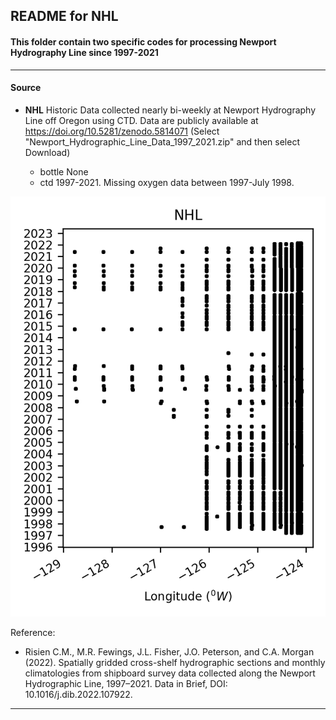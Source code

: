 ## README for NHL

#### This folder contain two specific codes for processing Newport Hydrography Line since 1997-2021 

---

#### Source

- **NHL** Historic Data collected nearly bi-weekly at Newport Hydrography Line off Oregon using CTD. Data are publicly available at https://doi.org/10.5281/zenodo.5814071  (Select "Newport_Hydrographic_Line_Data_1997_2021.zip" and then select Download)
  
  - bottle None
  - ctd 1997-2021. Missing oxygen data between 1997-July 1998.

<p align="center">
  <img src="https://github.com/Zhu-Yifan/LO_user/blob/master/obs/NHL/plot/NewPort_Hydrography_Line.png" alt="Figure 1. NewPort Hydrography Line, showing sampling frequency)">
</p>

Reference:

- Risien C.M., M.R. Fewings, J.L. Fisher, J.O. Peterson, and C.A. Morgan (2022). Spatially gridded cross-shelf hydrographic sections and monthly climatologies from shipboard survey data collected along the Newport Hydrographic Line, 1997–2021. Data in Brief, DOI: 10.1016/j.dib.2022.107922.

---

